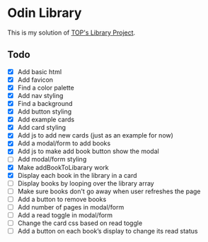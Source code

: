# Odin Library

This is my solution of [TOP's Library Project](https://www.theodinproject.com/lessons/node-path-javascript-library).

## Todo
- [x] Add basic html
- [x] Add favicon
- [x] Find a color palette
- [x] Add nav styling
- [x] Find a background
- [x] Add button styling
- [x] Add example cards
- [x] Add card styling
- [x] Add js to add new cards (just as an example for now)
- [x] Add a modal/form to add books
- [x] Add js to make add book button show the modal
- [ ] Add modal/form styling
- [x] Make addBookToLibarary work
- [x] Display each book in the library in a card
- [ ] Display books by looping over the library array
- [ ] Make sure books don't go away when user refreshes the page
- [ ] Add a button to remove books
- [ ] Add number of pages in modal/form
- [ ] Add a read toggle in modal/form
- [ ] Change the card css based on read toggle
- [ ] Add a button on each book’s display to change its read status